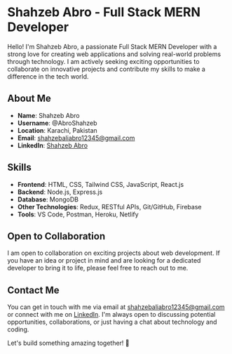 # Shahzeb Abro - Full Stack MERN Developer
Hello! I'm Shahzeb Abro, a passionate Full Stack MERN Developer with a strong love for creating web applications and solving real-world problems through technology. I am actively seeking exciting opportunities to collaborate on innovative projects and contribute my skills to make a difference in the tech world.

## About Me

- **Name**: Shahzeb Abro
- **Username**: @AbroShahzeb
- **Location**: Karachi, Pakistan
- **Email**: shahzebaliabro12345@gmail.com
- **LinkedIn**: [Shahzeb Abro](https://www.linkedin.com/in/shahzeb-abro)

## Skills

- **Frontend**: HTML, CSS, Tailwind CSS, JavaScript, React.js
- **Backend**: Node.js, Express.js
- **Database**: MongoDB
- **Other Technologies**: Redux, RESTful APIs, Git/GitHub, Firebase
- **Tools**: VS Code, Postman, Heroku, Netlify


## Open to Collaboration

I am open to collaboration on exciting projects about web development. If you have an idea or project in mind and are looking for a dedicated developer to bring it to life, please feel free to reach out to me.

## Contact Me

You can get in touch with me via email at [shahzebaliabro12345@gmail.com](mailto:shahzebaliabro12345@gmail.com) or connect with me on [LinkedIn](https://www.linkedin.com/in/shahzeb-abro). I'm always open to discussing potential opportunities, collaborations, or just having a chat about technology and coding.

Let's build something amazing together! 🚀
